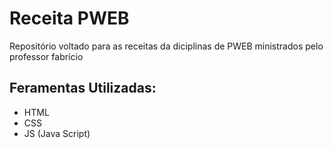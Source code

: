 # Receita PWEB

Repositório voltado para as receitas da diciplinas de PWEB ministrados pelo professor fabrício

## Feramentas Utilizadas:

- HTML
- CSS
- JS (Java Script)

